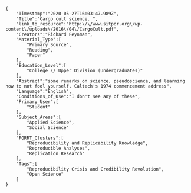 
    {
        "Timestamp":"2020-05-27T16:03:47.989Z",
        "Title":"Cargo cult science. ",
        "link_to_resource":"http:\/\/www.sitpor.org\/wp-content\/uploads\/2016\/04\/CargoCult.pdf",
        "Creators":"Richard Feynman",
        "Material_Type":[
            "Primary Source",
            "Reading",
            "Paper"
        ],
        "Education_Level":[
            "College \/ Upper Division (Undergraduates)"
        ],
        "Abstract":"some remarks on science, pseudoscience, and learning how to not fool yourself. Caltech's 1974 commencement address",
        "Language":"English",
        "Conditions_of_Use":"I don't see any of these",
        "Primary_User":[
            "Student"
        ],
        "Subject_Areas":[
            "Applied Science",
            "Social Science"
        ],
        "FORRT_Clusters":[
            "Reproducibility and Replicability Knowledge",
            "Reproducible Analyses",
            "Replication Research"
        ],
        "Tags":[
            "Reproducibility Crisis and Credibility Revolution",
            "Open Science"
        ]
    }
